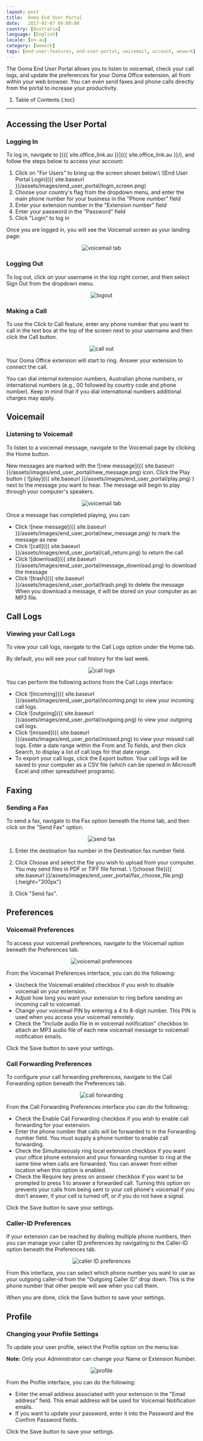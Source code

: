 ```yaml
---
layout: post
title:  Ooma End User Portal
date:   2017-02-07 09:00:00
country: [Australia]
language: [English]
locale: [en-au]
category: [wework]
tags: [end-user-features, end-user-portal, voicemail, account, wework]
---
```


The Ooma End User Portal allows you to listen to voicemail, check your call logs, and update the preferences for your Ooma Office extension, all from within your web browser. You can even send faxes and phone calls directly from the portal to increase your productivity.

1. Table of Contents
{:toc}
* * *

## Accessing the User Portal

### Logging In

To log in, navigate to [({{ site.office_link.au }}]({{ site.office_link.au }}/), and follow the steps below to access your account:

1. Click on "For Users" to bring up the screen shown below:\\
   ![End User Portal Login]({{ site.baseurl }}/assets/images/end_user_portal/login_screen.png)
2. Choose your country's flag from the dropdown menu, and enter the main phone number for your business in the "Phone number" field
3. Enter your extension number in the "Extension number" field
4. Enter your password in the "Password" field
5. Click "Login" to log in

Once you are logged in, you will see the Voicemail screen as your landing page:

<p align="center"><img alt="voicemail tab" src="{{ site.baseurl }}/assets/images/end_user_portal/voicemail_tab.png" /></p>

### Logging Out

To log out, click on your username in the top right corner, and then select Sign Out from the dropdown menu.

<p align="center"><img alt="logout" src="{{ site.baseurl }}/assets/images/end_user_portal/logout.png" /></p>

### Making a Call

To use the Click to Call feature, enter any phone number that you want to call in the text box at the top of the screen next to your username and then click the Call button.

<p align="center"><img alt="call out" src="{{ site.baseurl }}/assets/images/end_user_portal/callout.png" /></p>

Your Ooma Office extension will start to ring. Answer your extension to connect the call.

You can dial internal extension numbers, Australian phone numbers, or international numbers (e.g., 00 followed by country code and phone number). Keep in mind that if you dial international numbers additional charges may apply.

## Voicemail

### Listening to Voicemail

To listen to a voicemail message, navigate to the Voicemail page by clicking the Home button.

New messages are marked with the ![new message]({{ site.baseurl }}/assets/images/end_user_portal/new_message.png) icon. Click the Play button ( ![play]({{ site.baseurl }}/assets/images/end_user_portal/play.png) ) next to the message you want to hear. The message will begin to play through your computer's speakers.

<p align="center"><img alt="voicemail tab" src="{{ site.baseurl }}/assets/images/end_user_portal/voicemail_tab.png" /></p>

Once a message has completed playing, you can:

* Click ![new message]({{ site.baseurl }}/assets/images/end_user_portal/new_message.png) to mark the message as new
* Click ![call]({{ site.baseurl }}/assets/images/end_user_portal/call_return.png) to return the call
* Click ![download]({{ site.baseurl }}/assets/images/end_user_portal/message_download.png) to download the message
* Click ![trash]({{ site.baseurl }}/assets/images/end_user_portal/trash.png) to delete the message
When you download a message, it will be stored on your computer as an MP3 file.

## Call Logs

### Viewing your Call Logs

To view your call logs, navigate to the Call Logs option under the Home tab.

By default, you will see your call history for the last week.

<p align="center"><img alt="call logs" src="{{ site.baseurl }}/assets/images/end_user_portal/call_logs.png" /></p>

You can perform the following actions from the Call Logs interface:

* Click ![incoming]({{ site.baseurl }}/assets/images/end_user_portal/incoming.png) to view your incoming call logs.
* Click ![outgoing]({{ site.baseurl }}/assets/images/end_user_portal/outgoing.png) to view your outgoing call logs.
* Click ![missed]({{ site.baseurl }}/assets/images/end_user_portal/missed.png) to view your missed call logs.
Enter a date range within the From and To fields, and then click Search, to display a list of call logs for that date range.
* To export your call logs, click the Export button. Your call logs will be saved to your computer as a CSV file (which can be opened in Microsoft Excel and other spreadsheet programs).

## Faxing

### Sending a Fax

To send a fax, navigate to the Fax option beneath the Home tab, and then click on the "Send Fax" option.

<p align="center"><img alt="send fax" src="{{ site.baseurl }}/assets/images/end_user_portal/fax_send_fax.png" /></p>

1. Enter the destination fax number in the Destination fax number field.
2. Click Choose and select the file you wish to upload from your computer. You may send files in PDF or TIFF file format. \\
   ![choose file]({{ site.baseurl }}/assets/images/end_user_portal/fax_choose_file.png){:height="300px"}

3. Click "Send fax".

## Preferences

### Voicemail Preferences

To access your voicemail preferences, navigate to the Voicemail option beneath the Preferences tab.

<p align="center"><img alt="voicemail preferences" src="{{ site.baseurl }}/assets/images/end_user_portal/voicemail_preference.png" /></p>

From the Voicemail Preferences interface, you can do the following:

* Uncheck the Voicemail enabled checkbox if you wish to disable voicemail on your extension.
* Adjust how long you want your extension to ring before sending an incoming call to voicemail.
* Change your voicemail PIN by entering a 4 to 8-digit number. This PIN is used when you access your voicemail remotely.
* Check the "Include audio file in in voicemail notification" checkbox to attach an MP3 audio file of each new voicemail message to voicemail notification emails.

Click the Save button to save your settings.

### Call Forwarding Preferences

To configure your call forwarding preferences, navigate to the Call Forwarding option beneath the Preferences tab.

<p align="center"><img alt="call forwarding" src="{{ site.baseurl }}/assets/images/end_user_portal/call_forwarding_preferences.png" /></p>

From the Call Forwarding Preferences interface you can do the following:

* Check the Enable Call Forwarding checkbox if you wish to enable call forwarding for your extension.
* Enter the phone number that calls will be forwarded to in the Forwarding number field. You must supply a phone number to enable call forwarding.
* Check the Simultaneously ring local extension checkbox if you want your office phone extension and your forwarding number to ring at the same time when calls are forwarded. You can answer from either location when this option is enabled.
* Check the Require key press on answer checkbox if you want to be prompted to press 1 to answer a forwarded call. Turning this option on prevents your calls from being sent to your cell phone's voicemail if you don't answer, if your cell is turned off, or if you do not have a signal.

Click the Save button to save your settings.

### Caller-ID Preferences

If your extension can be reached by dialling multiple phone numbers, then you can manage your caller ID preferences by navigating to the Caller-ID option beneath the Preferences tab.

<p align="center"><img alt="caller ID preferences" src="{{ site.baseurl }}/assets/images/end_user_portal/caller_id_preference.png" /></p>

From this interface, you can select which phone number you want to use as your outgoing caller-id from the "Outgoing Caller ID" drop down. This is the phone number that other people will see when you call them.

When you are done, click the Save button to save your settings.

## Profile

### Changing your Profile Settings

To update your user profile, select the Profile option on the menu bar.

**Note:** Only your Administrator can change your Name or Extension Number.

<p align="center"><img alt="profile" src="{{ site.baseurl }}/assets/images/end_user_portal/profile_tab.png" /></p>

From the Profile interface, you can do the following:

* Enter the email address associated with your extension in the "Email address" field. This email address will be used for Voicemail Notification emails.
* If you want to update your password, enter it into the Password and the Confirm Password fields.

Click the Save button to save your settings.